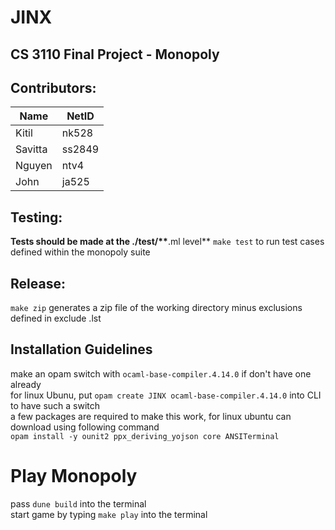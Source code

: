 # JINX

## CS 3110 Final Project - Monopoly

## Contributors:

| Name    | NetID  |
| ------- | ------ |
| Kitil   | nk528  |
| Savitta | ss2849 |
| Nguyen  | ntv4   |
| John    | ja525  |

## Testing:

**Tests should be made at the ./test/\*\***.ml level\*\*
`make test` to run test cases defined within the monopoly suite

## Release:

`make zip` generates a zip file of the working directory minus exclusions defined in exclude .lst

## Installation Guidelines

make an opam switch with `ocaml-base-compiler.4.14.0` if don't have one already <br>
for linux Ubunu, put `opam create JINX ocaml-base-compiler.4.14.0` into CLI to have such a switch <br>
a few packages are required to make this work, for linux ubuntu can download using following command <br>
`opam install -y ounit2 ppx_deriving_yojson core ANSITerminal` <br>

# Play Monopoly

pass `dune build` into the terminal <br>
start game by typing `make play` into the terminal

